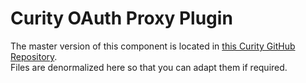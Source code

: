 # Curity OAuth Proxy Plugin

The master version of this component is located in [this Curity GitHub Repository](https://github.com/curityio/nginx-lua-phantom-token-plugin).\
Files are denormalized here so that you can adapt them if required.
